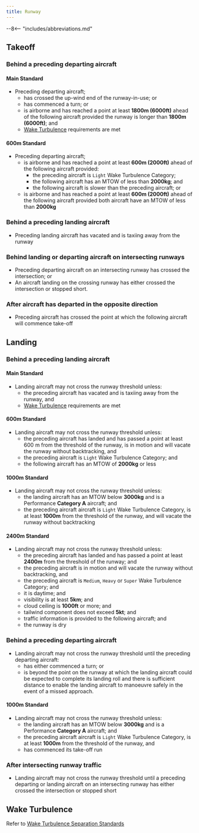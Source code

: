 ```yaml
---
title: Runway
---
```


--8<-- "includes/abbreviations.md"

## Takeoff
### Behind a preceding departing aircraft
#### Main Standard
- Preceding departing aircraft;  
    - has crossed the up-wind end of the runway-in-use; or  
    - has commenced a turn; or  
    - is airborne and has reached a point at least **1800m (6000ft)** ahead of the following aircraft provided the runway is longer than **1800m (6000ft)**; and  
    - [Wake Turbulence](#wake-turbulence) requirements are met

#### 600m Standard
- Preceding departing aircraft;  
    - is airborne and has reached a point at least **600m (2000ft)** ahead of the following aircraft provided:  
        - the preceding aircraft is `Light` Wake Turbulence Category;  
        - the following aircraft has an MTOW of less than **2000kg**; and  
        - the following aircraft is slower than the preceding aircraft; or  
    - is airborne and has reached a point at least **600m (2000ft)** ahead of the following aircraft provided both aircraft have an MTOW of less than **2000kg**

### Behind a preceding landing aircraft
- Preceding landing aircraft has vacated and is taxiing away from the runway

### Behind landing or departing aircraft on intersecting runways
- Preceding departing aircraft on an intersecting runway has crossed the intersection; or  
- An aircraft landing on the crossing runway has either crossed the intersection or stopped short.

### After aircraft has departed in the opposite direction
- Preceding aircraft has crossed the point at which the following aircraft will commence take-off

## Landing
### Behind a preceding landing aircraft
#### Main Standard
- Landing aircraft may not cross the runway threshold unless:  
    - the preceding aircraft has vacated and is taxiing away from the runway, and  
    - [Wake Turbulence](#wake-turbulence) requirements are met

#### 600m Standard
- Landing aircraft may not cross the runway threshold unless:  
    - the preceding aircraft has landed and has passed a point at least 600 m from the threshold of the runway, is in motion and will vacate the runway without backtracking, and  
    - the preceding aircraft is `Light` Wake Turbulence Category; and  
    - the following aircraft has an MTOW of **2000kg** or less

#### 1000m Standard
- Landing aircraft may not cross the runway threshold unless:  
    - the landing aircraft has an MTOW below **3000kg** and is a Performance **Category A** aircraft; and  
    - the preceding aircraft aircraft is `Light` Wake Turbulence Category, is at least **1000m** from the threshold of the runway, and will vacate the runway without backtracking

#### 2400m Standard
- Landing aircraft may not cross the runway threshold unless:  
    - the preceding aircraft has landed and has passed a point at least **2400m** from the threshold of the runway; and  
    - the preceding aircraft is in motion and will vacate the runway without backtracking, and  
    - the preceding aircraft is `Medium`, `Heavy` or `Super` Wake Turbulence Category; and  
    - it is daytime; and  
    - visibility is at least **5km**; and  
    - cloud ceiling is **1000ft** or more; and  
    - tailwind component does not exceed **5kt**; and  
    - traffic information is provided to the following aircraft; and  
    - the runway is dry

### Behind a preceding departing aircraft
- Landing aircraft may not cross the runway threshold until the preceding departing aircraft:  
    - has either commenced a turn; or  
    - is beyond the point on the runway at which the landing aircraft could be expected to complete its landing roll and there is sufficient distance to enable the landing aircraft to manoeuvre safely in the event of a missed approach.

#### 1000m Standard
- Landing aircraft may not cross the runway threshold unless:  
    - the landing aircraft has an MTOW below **3000kg** and is a Performance **Category A** aircraft; and  
    - the preceding aircraft aircraft is `Light` Wake Turbulence Category, is at least **1000m** from the threshold of the runway, and  
    - has commenced its take-off run

### After intersecting runway traffic
- Landing aircraft may not cross the runway threshold until a preceding departing or landing aircraft on an intersecting runway has either crossed the intersection or stopped short

## Wake Turbulence
Refer to [Wake Turbulence Separation Standards](../waketurb)